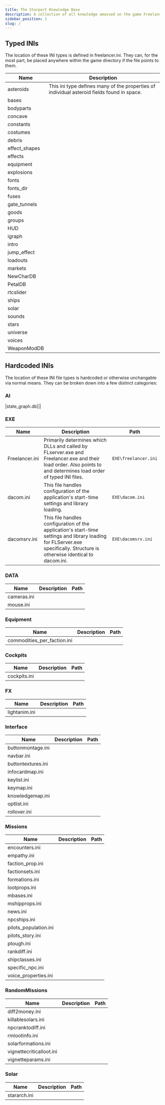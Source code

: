 ```yaml
---
title: The Starport Knowledge Base
description: A collection of all knowledge amassed on the game Freelancer
sidebar_position: 1
slug: /
---
```


## Typed INIs

The location of these INI types is defined in freelancer.ini. They can, for the most part, be placed anywhere within the game directory if the file points to them.

| Name          | Description                                                                                |
| ------------- | ------------------------------------------------------------------------------------------ |
| asteroids     | This ini type defines many of the properties of individual asteroid fields found in space. |
| bases         |                                                                                            |
| bodyparts     |                                                                                            |
| concave       |                                                                                            |
| constants     |                                                                                            |
| costumes      |                                                                                            |
| debris        |                                                                                            |
| effect_shapes |                                                                                            |
| effects       |                                                                                            |
| equipment     |                                                                                            |
| explosions    |                                                                                            |
| fonts         |                                                                                            |
| fonts_dir     |                                                                                            |
| fuses         |                                                                                            |
| gate_tunnels  |                                                                                            |
| goods         |                                                                                            |
| groups        |                                                                                            |
| HUD           |                                                                                            |
| igraph        |                                                                                            |
| intro         |                                                                                            |
| jump_effect   |                                                                                            |
| loadouts      |                                                                                            |
| markets       |                                                                                            |
| NewCharDB     |                                                                                            |
| PetalDB       |                                                                                            |
| rtcslider     |                                                                                            |
| ships         |                                                                                            |
| solar         |                                                                                            |
| sounds        |                                                                                            |
| stars         |                                                                                            |
| universe      |                                                                                            |
| voices        |                                                                                            |
| WeaponModDB   |                                                                                            |


## Hardcoded INIs

The location of these INI file types is hardcoded or otherwise unchangable via normal means. They can be broken down into a few distinct categories:

### AI

|state_graph.db|||

### EXE
| Name           | Description                                                                                                                                                                | Path                 |
| -------------- | -------------------------------------------------------------------------------------------------------------------------------------------------------------------------- | -------------------- |
| Freelancer.ini | Primarily determines which DLLs and called by FLserver.exe and Freelancer.exe and their load order. Also points to and determines load order of typed INI files.           | `EXE\freelancer.ini` |
| dacom.ini      | This file handles configuration of the application's start-time settings and library loading.                                                                              | `EXE\dacom.ini`      |
| dacomsrv.ini   | This file handles configuration of the application's start-time settings and library loading for FLServer.exe specifically. Structure is otherwise identical to dacom.ini. | `EXE\dacomsrv.ini`   |

### DATA

| Name        | Description | Path |
| ----------- | ----------- | ---- |
| cameras.ini |             |      |
| mouse.ini   |             |      |

### Equipment

| Name                        | Description | Path |
| --------------------------- | ----------- | ---- |
| commodities_per_faction.ini |             |      |

### Cockpits

| Name         | Description | Path |
| ------------ | ----------- | ---- |
| cockpits.ini |             |      |

### FX

| Name          | Description | Path |
| ------------- | ----------- | ---- |
| lightanim.ini |             |      |

### Interface

| Name               | Description | Path |
| ------------------ | ----------- | ---- |
| buttonmontage.ini  |             |      |
| navbar.ini         |             |      |
| buttontextures.ini |             |      |
| infocardmap.ini    |             |      |
| keylist.ini        |             |      |
| keymap.ini         |             |      |
| knowledgemap.ini   |             |      |
| optlist.ini        |             |      |
| rollover.ini       |             |      |

### Missions

| Name                  | Description | Path |
| --------------------- | ----------- | ---- |
| encounters.ini        |             |      |
| empathy.ini           |             |      |
| faction_prop.ini      |             |      |
| factionsets.ini       |             |      |
| formations.ini        |             |      |
| lootprops.ini         |             |      |
| mbases.ini            |             |      |
| mshipprops.ini        |             |      |
| news.ini              |             |      |
| npcships.ini          |             |      |
| pilots_population.ini |             |      |
| pilots_story.ini      |             |      |
| ptough.ini            |             |      |
| rankdiff.ini          |             |      |
| shipclasses.ini       |             |      |
| specific_npc.ini      |             |      |
| voice_properties.ini  |             |      |

### RandomMissions

| Name                     | Description | Path |
| ------------------------ | ----------- | ---- |
| diff2money.ini           |             |      |
| killablesolars.ini       |             |      |
| npcranktodiff.ini        |             |      |
| rmlootinfo.ini           |             |      |
| solarformations.ini      |             |      |
| vignettecriticalloot.ini |             |      |
| vignetteparams.ini       |             |      |

### Solar

| Name         | Description | Path |
| ------------ | ----------- | ---- |
| stararch.ini |             |      |